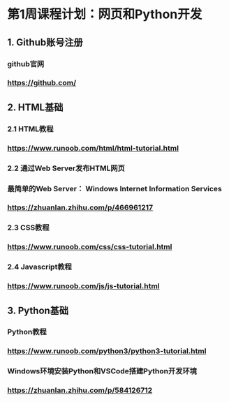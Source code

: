 # 第1周课程计划：网页和Python开发

## 1. Github账号注册

### github官网

### https://github.com/

## 2. HTML基础

### 2.1 HTML教程

### https://www.runoob.com/html/html-tutorial.html

### 2.2 通过Web Server发布HTML网页

### 最简单的Web Server： Windows Internet Information Services

### https://zhuanlan.zhihu.com/p/466961217

### 2.3 CSS教程

### https://www.runoob.com/css/css-tutorial.html

### 2.4 Javascript教程

### https://www.runoob.com/js/js-tutorial.html

## 3. Python基础

### Python教程

### https://www.runoob.com/python3/python3-tutorial.html

### Windows环境安装Python和VSCode搭建Python开发环境

### https://zhuanlan.zhihu.com/p/584126712
